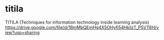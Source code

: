 # titila
TITILA (Techniques for information technology inside learning analysis)
https://drive.google.com/file/d/1BmMbQEmHg4X5OHyfi54HkilzT_P5VT6H/view?usp=sharing
